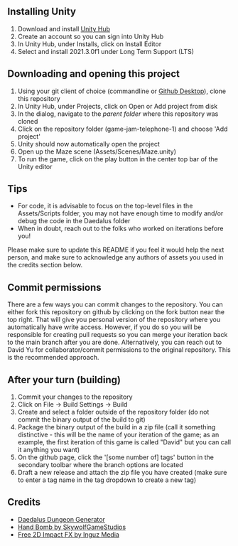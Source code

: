 ## Installing Unity

1. Download and install [Unity Hub](https://unity.com/download)
2. Create an account so you can sign into Unity Hub
3. In Unity Hub, under Installs, click on Install Editor
4. Select and install 2021.3.0f1 under Long Term Support (LTS)

## Downloading and opening this project

1. Using your git client of choice (commandline or [Github Desktop](https://desktop.github.com/)), clone this repository
2. In Unity Hub, under Projects, click on Open or Add project from disk
3. In the dialog, navigate to the *parent folder* where this repository was cloned
4. Click on the repository folder (game-jam-telephone-1) and choose 'Add project'
5. Unity should now automatically open the project
6. Open up the Maze scene (Assets/Scenes/Maze.unity)
7. To run the game, click on the play button in the center top bar of the Unity editor

## Tips
- For code, it is advisable to focus on the top-level files in the Assets/Scripts folder, you may not have enough time to modify and/or debug the code in the Daedalus folder
- When in doubt, reach out to the folks who worked on iterations before you!

Please make sure to update this README if you feel it would help the next person, and make sure to acknowledge any authors of assets you used in the credits section below.

## Commit permissions

There are a few ways you can commit changes to the repository. You can either fork this repository on github by clicking on the fork button near the top right.
That will give you personal version of the repository where you automatically have write access. However, if you do so you will be responsible for creating pull requests so you can merge your iteration back to the main branch after you are done.
Alternatively, you can reach out to David Yu for collaborator/commit permissions to the original repository. This is the recommended approach.

## After your turn (building)

1. Commit your changes to the repository
2. Click on File -> Build Settings -> Build
3. Create and select a folder outside of the repository folder (do not commit the binary output of the build to git)
4. Package the binary output of the build in a zip file (call it something distinctive - this will be the name of your iteration of the game; as an example, the first iteration of this game is called "David" but you can call it anything you want)
5. On the github page, click the '[some number of] tags' button in the secondary toolbar where the branch options are located
6. Draft a new release and attach the zip file you have created (make sure to enter a tag name in the tag dropdown to create a new tag)

## Credits

- [Daedalus Dungeon Generator](https://troglobytes.itch.io/daedalus)
- [Hand Bomb by SkywolfGameStudios](https://skywolfgamestudios.itch.io/black-hand-bomb)
- [Free 2D Impact FX by Inguz Media](https://assetstore.unity.com/packages/vfx/particles/fire-explosions/free-2d-impact-fx-201222)
